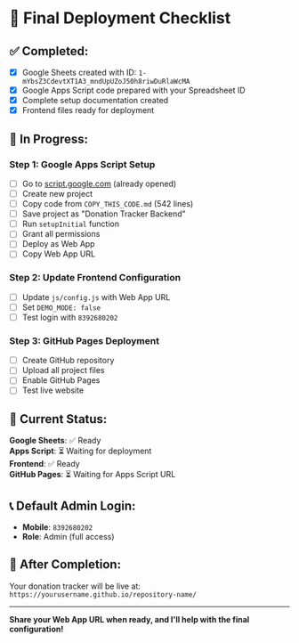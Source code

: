 # 🎯 Final Deployment Checklist

## ✅ Completed:
- [x] Google Sheets created with ID: `1-mYbsZ3CdevtXT1A3_mndUpUZoJ50h8riwDuRlaWcMA`
- [x] Google Apps Script code prepared with your Spreadsheet ID
- [x] Complete setup documentation created
- [x] Frontend files ready for deployment

## 🚀 In Progress:

### Step 1: Google Apps Script Setup
- [ ] Go to [script.google.com](https://script.google.com) (already opened)
- [ ] Create new project
- [ ] Copy code from `COPY_THIS_CODE.md` (542 lines)
- [ ] Save project as "Donation Tracker Backend" 
- [ ] Run `setupInitial` function
- [ ] Grant all permissions
- [ ] Deploy as Web App
- [ ] Copy Web App URL

### Step 2: Update Frontend Configuration
- [ ] Update `js/config.js` with Web App URL
- [ ] Set `DEMO_MODE: false`
- [ ] Test login with `8392680202`

### Step 3: GitHub Pages Deployment
- [ ] Create GitHub repository
- [ ] Upload all project files
- [ ] Enable GitHub Pages
- [ ] Test live website

## 🔧 Current Status:

**Google Sheets**: ✅ Ready  
**Apps Script**: ⏳ Waiting for deployment  
**Frontend**: ✅ Ready  
**GitHub Pages**: ⏳ Waiting for Apps Script URL  

## 📞 Default Admin Login:
- **Mobile**: `8392680202`
- **Role**: Admin (full access)

## 🎉 After Completion:
Your donation tracker will be live at:
`https://yourusername.github.io/repository-name/`

---

**Share your Web App URL when ready, and I'll help with the final configuration!**
